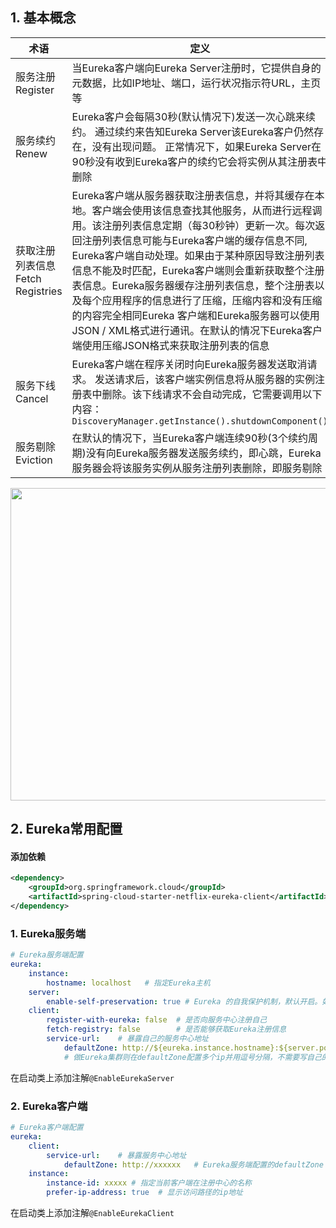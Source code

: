 ## 1. 基本概念

| 术语      | 定义 |
| ----------- | ----------- |
| 服务注册 Register      | 当Eureka客户端向Eureka Server注册时，它提供自身的元数据，比如IP地址、端口，运行状况指示符URL，主页等       |
| 服务续约 Renew   | Eureka客户会每隔30秒(默认情况下)发送一次心跳来续约。 通过续约来告知Eureka Server该Eureka客户仍然存在，没有出现问题。 正常情况下，如果Eureka Server在90秒没有收到Eureka客户的续约它会将实例从其注册表中删除        |
| 获取注册列表信息 Fetch Registries   | Eureka客户端从服务器获取注册表信息，并将其缓存在本地。客户端会使用该信息查找其他服务，从而进行远程调用。该注册列表信息定期（每30秒钟）更新一次。每次返回注册列表信息可能与Eureka客户端的缓存信息不同, Eureka客户端自动处理。如果由于某种原因导致注册列表信息不能及时匹配，Eureka客户端则会重新获取整个注册表信息。Eureka服务器缓存注册列表信息，整个注册表以及每个应用程序的信息进行了压缩，压缩内容和没有压缩的内容完全相同Eureka 客户端和Eureka服务器可以使用JSON / XML格式进行通讯。在默认的情况下Eureka客户端使用压缩JSON格式来获取注册列表的信息        |
| 服务下线 Cancel   | Eureka客户端在程序关闭时向Eureka服务器发送取消请求。 发送请求后，该客户端实例信息将从服务器的实例注册表中删除。该下线请求不会自动完成，它需要调用以下内容：`DiscoveryManager.getInstance().shutdownComponent()`        |
| 服务剔除 Eviction   | 在默认的情况下，当Eureka客户端连续90秒(3个续约周期)没有向Eureka服务器发送服务续约，即心跳，Eureka服务器会将该服务实例从服务注册列表删除，即服务剔除        |

<img src="D:\Project\IT notes\框架or中间件\SpringCloud\img\Eureka架构图.png" style="width:700px;height:500px;" />

## 2. Eureka常用配置
#### 添加依赖
```xml
<dependency>  
    <groupId>org.springframework.cloud</groupId>  
    <artifactId>spring-cloud-starter-netflix-eureka-client</artifactId>  
</dependency>
```

### 1. Eureka服务端
```yml
# Eureka服务端配置
eureka:
	instance:
		hostname: localhost   # 指定Eureka主机
	server: 
		enable-self-preservation: true # Eureka 的自我保护机制，默认开启。如果出现网络延迟导致Eureka客户端心跳无法准时被Eureka服务端接收，Eureka服务端也不会把相应的Eureka客户端信息从注册中心列表删除
	client:
		register-with-eureka: false  # 是否向服务中心注册自己
		fetch-registry: false        # 是否能够获取Eureka注册信息
		service-url:    # 暴露自己的服务中心地址
			defaultZone: http://${eureka.instance.hostname}:${server.port}/eureka
			# 做Eureka集群则在defaultZone配置多个ip并用逗号分隔，不需要写自己的ip地址，写集群中其他Eureka服务端ip
```

在启动类上添加注解`@EnableEurekaServer`

### 2. Eureka客户端
```yml
# Eureka客户端配置
eureka:
	client:
		service-url:    # 暴露服务中心地址
			defaultZone: http://xxxxxx   # Eureka服务端配置的defaultZone
	instance:
		instance-id: xxxxx # 指定当前客户端在注册中心的名称
		prefer-ip-address: true  # 显示访问路径的ip地址
```

在启动类上添加注解`@EnableEurekaClient`